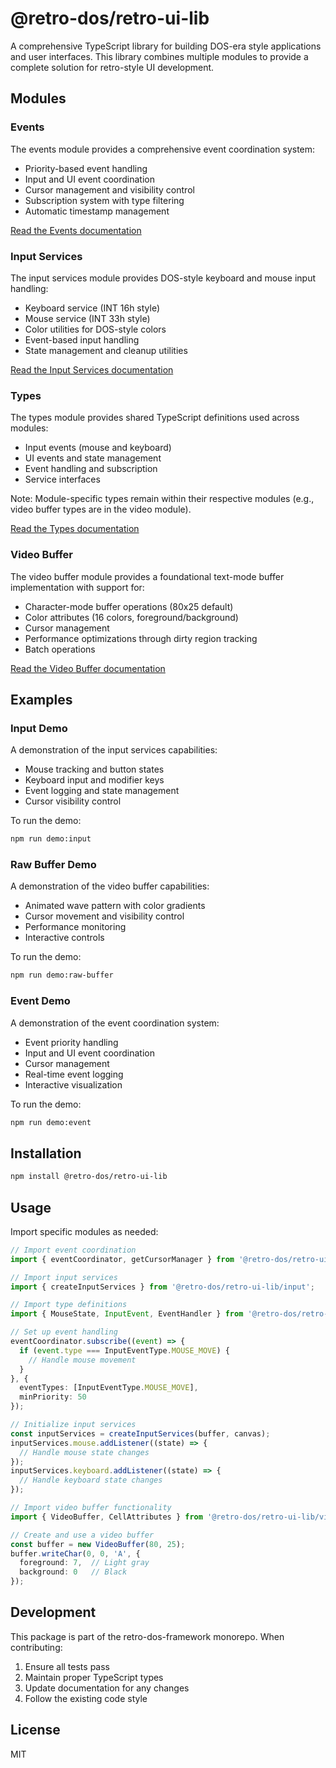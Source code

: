 # @retro-dos/retro-ui-lib

A comprehensive TypeScript library for building DOS-era style applications and user interfaces. This library combines multiple modules to provide a complete solution for retro-style UI development.

## Modules

### Events

The events module provides a comprehensive event coordination system:
- Priority-based event handling
- Input and UI event coordination
- Cursor management and visibility control
- Subscription system with type filtering
- Automatic timestamp management

[Read the Events documentation](src/events/README.md)

### Input Services

The input services module provides DOS-style keyboard and mouse input handling:
- Keyboard service (INT 16h style)
- Mouse service (INT 33h style)
- Color utilities for DOS-style colors
- Event-based input handling
- State management and cleanup utilities

[Read the Input Services documentation](src/input/README.md)

### Types

The types module provides shared TypeScript definitions used across modules:
- Input events (mouse and keyboard)
- UI events and state management
- Event handling and subscription
- Service interfaces

Note: Module-specific types remain within their respective modules (e.g., video buffer types are in the video module).

[Read the Types documentation](src/types/README.md)

### Video Buffer

The video buffer module provides a foundational text-mode buffer implementation with support for:
- Character-mode buffer operations (80x25 default)
- Color attributes (16 colors, foreground/background)
- Cursor management
- Performance optimizations through dirty region tracking
- Batch operations

[Read the Video Buffer documentation](src/video/README.md)

## Examples

### Input Demo
A demonstration of the input services capabilities:
- Mouse tracking and button states
- Keyboard input and modifier keys
- Event logging and state management
- Cursor visibility control

To run the demo:
```bash
npm run demo:input
```

### Raw Buffer Demo
A demonstration of the video buffer capabilities:
- Animated wave pattern with color gradients
- Cursor movement and visibility control
- Performance monitoring
- Interactive controls

To run the demo:
```bash
npm run demo:raw-buffer
```

### Event Demo
A demonstration of the event coordination system:
- Event priority handling
- Input and UI event coordination
- Cursor management
- Real-time event logging
- Interactive visualization

To run the demo:
```bash
npm run demo:event
```

## Installation

```bash
npm install @retro-dos/retro-ui-lib
```

## Usage

Import specific modules as needed:

```typescript
// Import event coordination
import { eventCoordinator, getCursorManager } from '@retro-dos/retro-ui-lib/events';

// Import input services
import { createInputServices } from '@retro-dos/retro-ui-lib/input';

// Import type definitions
import { MouseState, InputEvent, EventHandler } from '@retro-dos/retro-ui-lib/types';

// Set up event handling
eventCoordinator.subscribe((event) => {
  if (event.type === InputEventType.MOUSE_MOVE) {
    // Handle mouse movement
  }
}, {
  eventTypes: [InputEventType.MOUSE_MOVE],
  minPriority: 50
});

// Initialize input services
const inputServices = createInputServices(buffer, canvas);
inputServices.mouse.addListener((state) => {
  // Handle mouse state changes
});
inputServices.keyboard.addListener((state) => {
  // Handle keyboard state changes
});

// Import video buffer functionality
import { VideoBuffer, CellAttributes } from '@retro-dos/retro-ui-lib/video';

// Create and use a video buffer
const buffer = new VideoBuffer(80, 25);
buffer.writeChar(0, 0, 'A', {
  foreground: 7,  // Light gray
  background: 0   // Black
});
```

## Development

This package is part of the retro-dos-framework monorepo. When contributing:

1. Ensure all tests pass
2. Maintain proper TypeScript types
3. Update documentation for any changes
4. Follow the existing code style

## License

MIT
